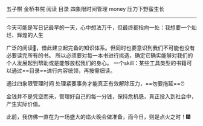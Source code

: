 五子棋 金桥书院 阅读 目录  四象限时间管理
money  压力下野蛮生长
*******
今天可能是写日记最早的一天，心中想法万千，但最终都指向一处：我想要一个灿烂、辉煌的人生

广泛的阅读📖，借此建立起完备的知识体系。但同时也要意识到我们不可能也没有必要读完所有的书。
所以必须要对每一本书进行挑选，确定它确实能够对我们的个人发展起到帮助或是能够放松我们的身心。
一个skill：某些工具类型的书籍可以通过==目录==进行内容统领，再按需细读。

通过四象限管理时间
处理紧要事务才能真正有效解除压力，==勿要拖延==⏰

金钱并不是凭空而来，管理好自己的每一分钱，保持危机感，真正投入到社会中，产生实际价值。

此前，我仿佛一直在为一场盛大的焰火晚会做准备，而今日，则是点火之时！🎆
